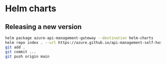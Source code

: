 # Helm charts

## Releasing a new version

```bash
helm package azure-api-management-gateway --destination helm-charts
helm repo index . --url https://azure.github.io/api-management-self-hosted-gateway/helm-charts/
git add .
git commit ...
git push origin main
```